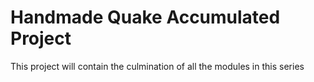 # Handmade Quake Accumulated Project

This project will contain the culmination of all the modules in this series
